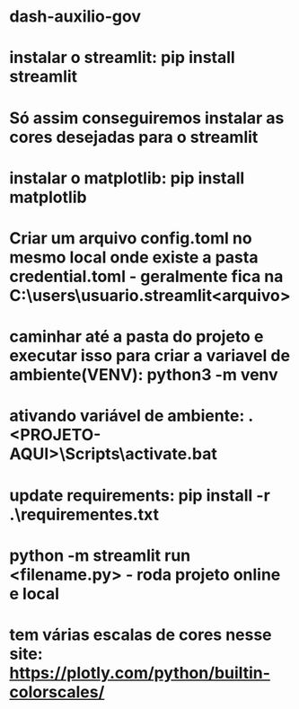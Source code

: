 # dash-auxilio-gov
# instalar o streamlit: pip install streamlit 
# Só assim conseguiremos instalar as cores desejadas para o streamlit
# instalar o matplotlib: pip install matplotlib
# Criar um arquivo config.toml no mesmo local onde existe a pasta credential.toml - geralmente fica na C:\users\usuario\.streamlit\<arquivo>
# caminhar até a pasta do projeto e executar isso para criar a variavel de ambiente(VENV): python3 -m venv <PROJETO-AQUI>
# ativando variável de ambiente: .\<PROJETO-AQUI>\Scripts\activate.bat
# update requirements: pip install -r .\requirementes.txt
# python -m streamlit run <filename.py> - roda projeto online  e local
# tem várias escalas de cores nesse site: https://plotly.com/python/builtin-colorscales/

